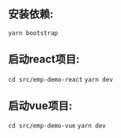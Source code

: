 ## 安装依赖:

`yarn bootstrap`

## 启动react项目:
`cd src/emp-demo-react`
`yarn dev`

## 启动vue项目:
`cd src/emp-demo-vue`
`yarn dev`
